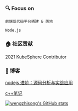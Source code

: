 

### 🔍 Focus on

`前端低代码平台搭建 & 落地`

`Node.js`

### 🏠 社区贡献

[2021 KubeSphere Contributor](https://pek3b.qingstor.com/kubesphere-community/images/contributor-wengzhisong.png)

### 📖 博客

[nodejs 进阶：源码分析与实战应用](https://github.com/wengzhisong-hz/learning-nodejs)

[c++笔记](https://github.com/wengzhisong-hz/learning-cpp)


[![wengzhisong's GitHub stats](https://github-readme-stats.vercel.app/api?username=wengzhisong-hz)](https://github.com/anuraghazra/github-readme-stats?&count_private=true)
